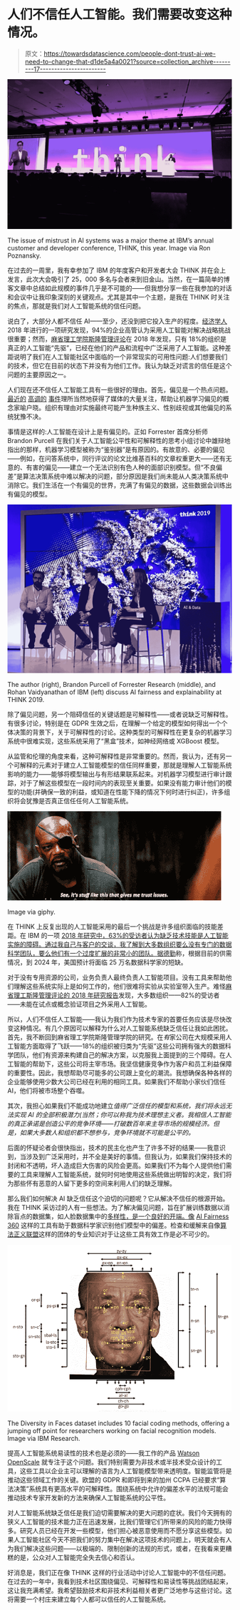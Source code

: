 # 人们不信任人工智能。我们需要改变这种情况。

> 原文：<https://towardsdatascience.com/people-dont-trust-ai-we-need-to-change-that-d1de5a4a0021?source=collection_archive---------17----------------------->

![](img/3e8a35fc0f0b57be63cdec8e7ccc8ff6.png)

The issue of mistrust in AI systems was a major theme at IBM’s annual customer and developer conference, THINK, this year. Image via Ron Poznansky.

在过去的一周里，我有幸参加了 IBM 的年度客户和开发者大会 THINK 并在会上发言，此次大会吸引了 25，000 多名与会者来到旧金山。当然，在一篇简单的博客文章中总结如此规模的事件几乎是不可能的——但我想分享一些在我参加的对话和会议中让我印象深刻的关键观点。尤其是其中一个主题，是我在 THINK 时关注的焦点，那就是我们对人工智能系统的信任问题。

说白了，大部分人都不信任 AI——至少，还没到把它投入生产的程度。[经济学人](https://perspectives.eiu.com/sites/default/files/EIU_Microsoft%20-%20Intelligent%20Economies_AI%27s%20transformation%20of%20industries%20and%20society.pdf)2018 年进行的一项研究发现，94%的企业高管认为采用人工智能对解决战略挑战很重要；然而，[麻省理工学院斯隆管理评论](https://sloanreview.mit.edu/offers-ai2018)在 2018 年发现，只有 18%的组织是真正的人工智能“先驱”，已经在他们的产品和流程中广泛采用了人工智能。这种差距说明了我们在人工智能社区中面临的一个非常现实的可用性问题:人们想要我们的技术，但它在目前的状态下并没有为他们工作。我认为缺乏对谎言的信任是这个问题的主要原因之一。

人们现在还不信任人工智能工具有一些很好的理由。首先，偏见是一个热点问题。[最近的](https://www.reuters.com/article/us-amazon-com-jobs-automation-insight/amazon-scraps-secret-airecruiting-tool-that-showed-bias-against-women-idUSKCN1MK08G) [高调的](https://www.wired.com/story/when-it-comes-to-gorillas-google-photos-remains-blind/) [事件](https://www.propublica.org/article/machine-bias-risk-assessments-in-criminal-sentencing)理所当然地获得了媒体的大量关注，帮助让机器学习偏见的概念家喻户晓。组织有理由对实施最终可能产生种族主义、性别歧视或其他偏见的系统犹豫不决。

事情是这样的:人工智能在设计上是有偏见的。正如 Forrester 首席分析师 Brandon Purcell 在我们关于人工智能公平性和可解释性的思考小组讨论中雄辩地指出的那样，机器学习模型被称为“鉴别器”是有原因的。有故意的、必要的偏见——例如，在问答系统中，同行评议的论文比维基百科的文章权重更大——还有无意的、有害的偏见——建立一个无法识别有色人种的面部识别模型。但“不良偏差”是算法决策系统中难以解决的问题，部分原因是我们尚未能从人类决策系统中消除它。我们生活在一个有偏见的世界，充满了有偏见的数据，这些数据会训练出有偏见的模型。

![](img/bc5102e025b041a3647bbdf45f1b0900.png)

The author (right), Brandon Purcell of Forrester Research (middle), and Rohan Vaidyanathan of IBM (left) discuss AI fairness and explainability at THINK 2019.

除了偏见问题，另一个阻碍信任的关键话题是可解释性——或者说缺乏可解释性。有很多讨论，特别是在 GDPR 生效之后，在理解一个给定的模型如何得出一个个体决策的背景下，关于可解释性的讨论。这种类型的可解释性在更复杂的机器学习系统中很难实现，这些系统采用了“黑盒”技术，如神经网络或 XGBoost 模型。

从监管和伦理的角度来看，这种可解释性是非常重要的。然而，我认为，还有另一个可解释的元素对于建立人工智能模型的信任同样重要，那就是理解人工智能系统影响的能力——能够将模型输出与有形结果联系起来。对机器学习模型进行审计跟踪，对于了解这些模型在一段时间内的表现至关重要。如果没有能力审计他们的模型的功能(并确保一致的利益，或知道在性能下降的情况下何时进行纠正)，许多组织将会犹豫是否真正信任任何人工智能系统。

![](img/07514faee5b88d20e49a0d65b3f238b1.png)

Image via giphy.

在 THINK 上反复出现的人工智能采用的最后一个挑战是许多组织面临的技能差距。在 IBM 的一项 [2018 年研究中，63%的受访者认为缺乏技术技能是人工智能实施的障碍。通过我自己与客户的交谈，我了解到大多数组织要么没有专门的数据科学团队，要么他们有一个过度扩展的非常小的团队。](https://www.ibm.com/downloads/cas/QQ5KZLEL)[据德勤](https://www2.deloitte.com/insights/us/en/focus/signals-for-strategists/democratization-of-data-science-talent-gap.html)称，根据目前的供需情况，到 2024 年，美国预计将面临 25 万名数据科学家的短缺。

对于没有专用资源的公司，业务负责人最终负责人工智能项目。没有工具来帮助他们理解这些系统实际上是如何工作的，他们很难将实验从实验室带入生产。难怪[麻省理工斯隆管理评论的 2018 年研究报告](https://s3.amazonaws.com/marketing.mitsmr.com/offers/AI2018/60280-MITSMR-BCG-Report-2018.pdf)发现，大多数组织——82%的受访者——未能在试点或概念验证项目之外采用人工智能。

所以，人们不信任人工智能——我认为我们作为技术专家的首要任务应该是尽快改变这种情况。有几个原因可以解释为什么对人工智能系统缺乏信任让我如此困扰。首先，我不断回到麻省理工学院斯隆管理学院的研究。在*有*家公司在大规模采用人工智能方面取得了飞跃——18%的组织被归类为“先驱”这些公司拥有强大的数据科学团队，他们有资源来构建自己的解决方案，以克服我上面提到的三个障碍。在人工智能的帮助下，这些公司将主宰市场。我坚信健康竞争作为客户和员工利益保障的重要性。因此，我想帮助尽可能多的公司跟上变化的潮流。我想确保各种各样的企业能够使用少数大公司已经在利用的相同工具。如果我们不帮助小家伙们信任 AI，他们将被市场整个吞噬。

其次，我担心如果我们不能成功地建立*值得广泛信任的模型和系统，我们将永远无法实现 AI 的全部积极潜力(当然；你可以称我为技术理想主义者。我相信人工智能的真正承诺是创造公平的竞争环境——打破数百年来主导市场的规模经济。但是，如果大多数人和组织都不想参与，竞争环境就不可能是公平的。*

后面的怀疑论者会很快指出，技术的民主化也产生了许多不好的结果——我意识到，当涉及到广泛采用时，并不全是美好的事情。但我认为，如果我们保持技术的封闭和不透明，坏人造成巨大伤害的风险会更高。如果我们不为每个人提供他们需要的工具来理解人工智能系统，就何时何地使用这些系统做出明智的决定，我们将为那些怀有恶意的人留下更多的空间来利用人们的缺乏理解。

那么我们如何解决 AI 缺乏信任这个迫切的问题呢？它从解决不信任的根源开始。我在 THINK 采访过的人有一些想法。为了解决偏见问题，旨在扩展训练数据以消除盲点的数据集，如人脸数据集中的[多样性，是一个良好的开端。像](https://www.research.ibm.com/artificial-intelligence/trusted-ai/diversity-in-faces/) [AI Fairness 360](https://aif360.mybluemix.net/) 这样的工具有助于数据科学家识别他们模型中的偏差。检查和缓解来自像[算法正义联盟](https://www.ajlunited.org/)这样的团体的专业知识对于让这些工具有效工作是必不可少的。

![](img/49f942d481046a3a5bc10f6a20add91e.png)

The Diversity in Faces dataset includes 10 facial coding methods, offering a jumping off point for researchers working on facial recognition models. Image via IBM Research.

提高人工智能系统易读性的技术也是必须的——我工作的产品 [Watson OpenScale](https://www.ibm.com/cloud/watson-openscale) 就专注于这个问题。我们特别需要为非技术或半技术受众设计的工具，这些工具以企业主可以理解的语言为人工智能模型带来透明度。智能监管将是推动这些领域工作的关键。欧盟的 GDPR 和即将到来的加州 CCPA 已经要求“算法决策”系统具有更高水平的可解释性。围绕系统中允许的偏差水平的法规可能会推动技术专家开发新的方法来确保人工智能系统的公平性。

对人工智能系统缺乏信任是我们迫切需要解决的更大问题的症状。我们今天拥有的狭义人工智能的技术能力正在迅速发展，比我们管理它们所带来的风险的能力快得多。研究人员已经在开发一些模型，他们担心被恶意使用而不愿分享这些模型。如果人工智能社区今天不把我们的努力集中在解决这项技术的问题上，明天就会有人为我们解决这些问题——以极端的、限制创新的法规的形式，或者，在我看来更糟糕的是，公众对人工智能完全失去信心和否认。

好消息是，我们正在像 THINK 这样的行业活动中讨论人工智能中的不信任问题。在过去的一年中，我看到技术社区围绕偏见、可解释性和易读性等挑战团结起来，这让我充满希望。我希望鼓励技术和非技术利益相关者更广泛地参与这些讨论。这将需要一个村庄来建立每个人都可以信任的人工智能系统。